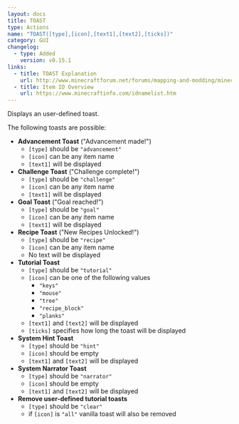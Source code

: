 ```yaml
---
layout: docs
title: TOAST
type: Actions
name: "TOAST([type],[icon],[text1],[text2],[ticks])"
category: GUI
changelog:
  - type: Added
    version: v0.15.1
links:
  - title: TOAST Explanation
    url: http://www.minecraftforum.net/forums/mapping-and-modding/minecraft-mods/1275039-macro-keybind-mod?comment=16787
  - title: Item ID Overview
    url: https://www.minecraftinfo.com/idnamelist.htm
---
```

Displays an user-defined toast.

The following toasts are possible:

 * __Advancement Toast__ ("Advancement made!")
   * `[type]` should be `"advancement"`
   * `[icon]` can be any item name
   * `[text1]` will be displayed
 * __Challenge Toast__ ("Challenge complete!")
   * `[type]` should be `"challenge"`
   * `[icon]` can be any item name
   * `[text1]` will be displayed
 * __Goal Toast__ ("Goal reached!")
   * `[type]` should be `"goal"`
   * `[icon]` can be any item name
   * `[text1]` will be displayed
 * __Recipe Toast__ ("New Recipes Unlocked!")
   * `[type]` should be `"recipe"`
   * `[icon]` can be any item name
   * No text will be displayed
 * __Tutorial Toast__
   * `[type]` should be `"tutorial"`
   * `[icon]` can be one of the following values
       * `"keys"`
       * `"mouse"`
       * `"tree"`
       * `"recipe_block"`
       * `"planks"`
   * `[text1]` and `[text2]` will be displayed
   * `[ticks]` specifies how long the toast will be displayed
 * __System Hint Toast__
   * `[type]` should be `"hint"`
   * `[icon]` should be empty
   * `[text1]` and `[text2]` will be displayed
 * __System Narrator Toast__
   * `[type]` should be `"narrator"`
   * `[icon]` should be empty
   * `[text1]` and `[text2]` will be displayed
 * __Remove user-defined tutorial toasts__
   * `[type]` should be `"clear"`
   * if `[icon]` is `"all"` vanilla toast will also be removed
